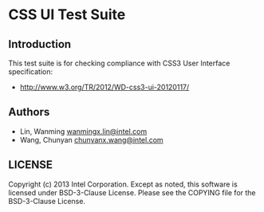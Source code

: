 # CSS UI Test Suite

## Introduction

This test suite is for checking compliance with CSS3 User Interface
specification:
* http://www.w3.org/TR/2012/WD-css3-ui-20120117/

## Authors

* Lin, Wanming <wanmingx.lin@intel.com>
* Wang, Chunyan <chunyanx.wang@intel.com>

## LICENSE

Copyright (c) 2013 Intel Corporation.
Except as noted, this software is licensed under BSD-3-Clause License.
Please see the COPYING file for the BSD-3-Clause License.
